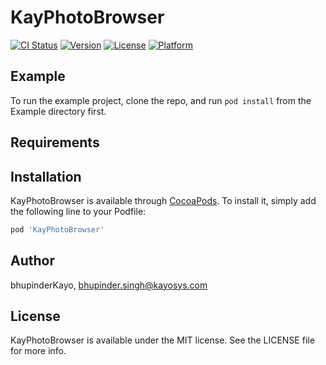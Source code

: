 # KayPhotoBrowser

[![CI Status](http://img.shields.io/travis/bhupinderKayo/KayPhotoBrowser.svg?style=flat)](https://travis-ci.org/bhupinderKayo/KayPhotoBrowser)
[![Version](https://img.shields.io/cocoapods/v/KayPhotoBrowser.svg?style=flat)](http://cocoapods.org/pods/KayPhotoBrowser)
[![License](https://img.shields.io/cocoapods/l/KayPhotoBrowser.svg?style=flat)](http://cocoapods.org/pods/KayPhotoBrowser)
[![Platform](https://img.shields.io/cocoapods/p/KayPhotoBrowser.svg?style=flat)](http://cocoapods.org/pods/KayPhotoBrowser)

## Example

To run the example project, clone the repo, and run `pod install` from the Example directory first.

## Requirements

## Installation

KayPhotoBrowser is available through [CocoaPods](http://cocoapods.org). To install
it, simply add the following line to your Podfile:

```ruby
pod 'KayPhotoBrowser'
```

## Author

bhupinderKayo, bhupinder.singh@kayosys.com

## License

KayPhotoBrowser is available under the MIT license. See the LICENSE file for more info.
